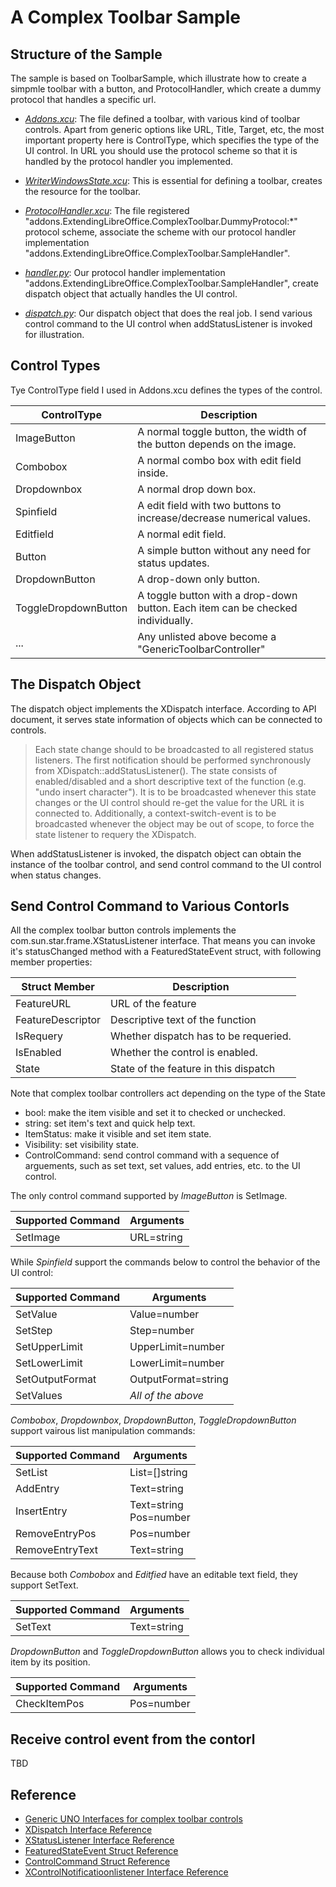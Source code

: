 # A Complex Toolbar Sample
## Structure of the Sample

The sample is based on ToolbarSample, which illustrate how to create a simpmle toolbar with a button, and ProtocolHandler,
which create a dummy protocol that handles a specific url.

* [*Addons.xcu*](Addons.xcu): The file defined a toolbar, with various kind of toolbar controls. Apart from generic options like URL, Title, Target, etc, the most important property here is ControlType, which specifies the type of the UI control. In URL you should use the protocol scheme so that it is handled by the protocol handler you implemented.

* [*WriterWindowsState.xcu*](WriterWindowsState.xcu): This is essential for defining a toolbar, creates the resource for the toolbar.

* [*ProtocolHandler.xcu*](ProtocolHandler.xcu): The file registered "addons.ExtendingLibreOffice.ComplexToolbar.DummyProtocol:\*" protocol scheme, associate the scheme with our protocol handler implementation "addons.ExtendingLibreOffice.ComplexToolbar.SampleHandler".

* [*handler.py*](handler.py): Our protocol handler implementation "addons.ExtendingLibreOffice.ComplexToolbar.SampleHandler", create dispatch object that actually handles the UI control.

* [*dispatch.py*](dispatch.py): Our dispatch object that does the real job. I send various control command to the UI control when addStatusListener is invoked for illustration.

## Control Types

Tye ControlType field I used in Addons.xcu defines the types of the control.

|ControlType          |Description                                                                      |
|---------------------|---------------------------------------------------------------------------------|
| ImageButton         | A normal toggle button, the width of the button depends on the image.           |
| Combobox            | A normal combo box with edit field inside.                                      |
| Dropdownbox         | A normal drop down box.                                                         |
| Spinfield           | A edit field with two buttons to increase/decrease numerical values.            |
| Editfield           | A normal edit field.                                                            |
| Button              | A simple button without any need for status updates.                            |
| DropdownButton      | A drop-down only button.                                                        |
| ToggleDropdownButton| A toggle button with a drop-down button. Each item can be checked individually. |
| ...                 | Any unlisted above become a "GenericToolbarController"                          |


## The Dispatch Object
The dispatch object implements the XDispatch interface. According to API document, it serves state information of objects which can be connected to controls. 

> Each state change should to be broadcasted to all registered status listeners. The first notification should be performed synchronously from XDispatch::addStatusListener(). The state consists of enabled/disabled and a short descriptive text of the function (e.g. "undo insert character"). It is to be broadcasted whenever this state changes or the UI control should re-get the value for the URL it is connected to. Additionally, a context-switch-event is to be broadcasted whenever the object may be out of scope, to force the state listener to requery the XDispatch. 

When addStatusListener is invoked, the dispatch object can obtain the instance of the toolbar control, and send control command to the UI control when status changes.

## Send Control Command to Various Contorls

All the complex toolbar button controls implements the com.sun.star.frame.XStatusListener interface. That means
you can invoke it's statusChanged method with a FeaturedStateEvent struct, with following member properties: 

| Struct Member    |  Description                                |
|------------------|---------------------------------------------|
| FeatureURL       | URL of the feature                          |
| FeatureDescriptor| Descriptive text of the function            |
| IsRequery        | Whether dispatch has to be requeried.       |
| IsEnabled        | Whether the control is enabled.             |
| State            | State of the feature in this dispatch       |

Note that complex toolbar controllers act depending on the type of the State
* bool: make the item visible and set it to checked or unchecked.
* string: set item's text and quick help text. 
* ItemStatus: make it visible and set item state.
* Visibility: set visibility state.
* ControlCommand: send control command with a sequence of arguements, such as set text, set values, add entries, etc. to the UI control.



The only control command supported by *ImageButton* is SetImage.

| Supported Command | Arguments            |
|-------------------|----------------------|
| SetImage          | URL=string           |


While *Spinfield* support the commands below to control the behavior of the UI control:

| Supported Command | Arguments            |
|-------------------|----------------------|
| SetValue          | Value=number         |
| SetStep           | Step=number          |
| SetUpperLimit     | UpperLimit=number    |
| SetLowerLimit     | LowerLimit=number    |
| SetOutputFormat   | OutputFormat=string  |
| SetValues         | *All of the above*   |


*Combobox*, *Dropdownbox*, *DropdownButton*, *ToggleDropdownButton* support vairous list manipulation commands:

| Supported Command | Arguments            |
|-------------------|----------------------|
| SetList           | List=[]string        |
| AddEntry          | Text=string |
| InsertEntry       | Text=string<BR/>Pos=number |
| RemoveEntryPos    | Pos=number |
| RemoveEntryText   | Text=string |

Because both *Combobox* and *Editfied* have an editable text field, they support SetText.

| Supported Command | Arguments            |
|-------------------|----------------------|
| SetText           | Text=string


*DropdownButton* and *ToggleDropdownButton* allows you to check individual item by its position.

| Supported Command | Arguments            |
|-------------------|----------------------|
| CheckItemPos      | Pos=number           |


## Receive control event from the contorl
TBD

## Reference
* [Generic UNO Interfaces for complex toolbar controls](http://wiki.openoffice.org/wiki/Framework/Article/Generic_UNO_Interfaces_for_complex_toolbar_controls)
* [XDispatch Interface Reference](https://api.libreoffice.org/docs/idl/ref/interfacecom_1_1sun_1_1star_1_1frame_1_1XDispatch.html)
* [XStatusListener Interface Reference](https://api.libreoffice.org/docs/idl/ref/interfacecom_1_1sun_1_1star_1_1frame_1_1XStatusListener.html)
* [FeaturedStateEvent Struct Reference](https://api.libreoffice.org/docs/idl/ref/structcom_1_1sun_1_1star_1_1frame_1_1FeatureStateEvent.html)
* [ControlCommand Struct Reference](https://api.libreoffice.org/docs/idl/ref/structcom_1_1sun_1_1star_1_1frame_1_1ControlCommand.html)
* [XControlNotificatioonlistener Interface Reference](https://api.libreoffice.org/docs/idl/ref/interfacecom_1_1sun_1_1star_1_1frame_1_1XControlNotificationListener.html)
